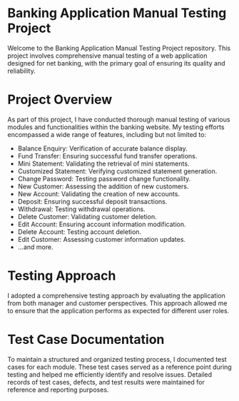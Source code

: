 # Banking Application Manual Testing Project
Welcome to the Banking Application Manual Testing Project repository. This project involves comprehensive manual testing of a web application designed for net banking, with the primary goal of ensuring its quality and reliability.

# Project Overview
As part of this project, I have conducted thorough manual testing of various modules and functionalities within the banking website. My testing efforts encompassed a wide range of features, including but not limited to:

* Balance Enquiry: Verification of accurate balance display.
* Fund Transfer: Ensuring successful fund transfer operations.
* Mini Statement: Validating the retrieval of mini statements.
* Customized Statement: Verifying customized statement generation.
* Change Password: Testing password change functionality.
* New Customer: Assessing the addition of new customers.
* New Account: Validating the creation of new accounts.
* Deposit: Ensuring successful deposit transactions.
* Withdrawal: Testing withdrawal operations.
* Delete Customer: Validating customer deletion.
* Edit Account: Ensuring account information modification.
* Delete Account: Testing account deletion.
* Edit Customer: Assessing customer information updates.
* ...and more.

# Testing Approach
I adopted a comprehensive testing approach by evaluating the application from both manager and customer perspectives. This approach allowed me to ensure that the application performs as expected for different user roles.

# Test Case Documentation
To maintain a structured and organized testing process, I documented test cases for each module. These test cases served as a reference point during testing and helped me efficiently identify and resolve issues. Detailed records of test cases, defects, and test results were maintained for reference and reporting purposes.
